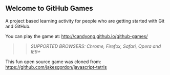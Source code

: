 ## Welcome to GitHub Games

A project based learning activity for people who are getting started with Git and GitHub.

You can play the game at: http://candyong.github.io/github-games/

>> _*SUPPORTED BROWSERS*: Chrome, Firefox, Safari, Opera and IE9+_

This fun open source game was cloned from: https://github.com/jakesgordon/javascript-tetris
